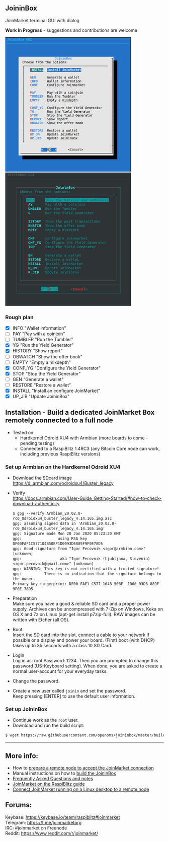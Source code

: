 ## JoininBox
JoinMarket terminal GUI with dialog

**Work In Progress** - suggestions and contributions are welcome

<p align="left">
  <img width="400" src="/images/mainmenu.png">
  <img width="400" src="/images/darkmenu.png">
</p>

### Rough plan

- [x] INFO "Wallet information" 
- [ ] PAY "Pay with a coinjoin" 
- [ ] TUMBLER "Run the Tumbler" 
- [x] YG "Run the Yield Generator" 
- [x] HISTORY "Show report" 
- [ ] OBWATCH "Show the offer book" 
- [ ] EMPTY "Empty a mixdepth" 
- [x] CONF_YG "Configure the Yield Generator" 
- [x] STOP "Stop the Yield Generator" 
- [ ] GEN "Generate a wallet" 
- [ ] RESTORE "Restore a wallet" 
- [x] INSTALL "Install an configure JoinMarket" 
- [x] UP_JIB "Update JoininBox"

## Installation - Build a dedicated JoinMarket Box remotely connected to a full node

* Tested on
  * Hardkernel Odroid XU4 with Armbian (more boards to come - pending testing)
  * Connected to a RaspiBlitz 1.4RC3 (any Bitcoin Core node can work, including previous RaspiBlitz versions)

### Set up Armbian on the Hardkernel Odroid XU4
* Download the SDcard image  
https://dl.armbian.com/odroidxu4/Buster_legacy  
* Verify  
https://docs.armbian.com/User-Guide_Getting-Started/#how-to-check-download-authenticity

    ```
    $ gpg --verify Armbian_20.02.0-rc0_Odroidxu4_buster_legacy_4.14.165.img.asc
    gpg: assuming signed data in 'Armbian_20.02.0-rc0_Odroidxu4_buster_legacy_4.14.165.img'
    gpg: Signature made Mon 20 Jan 2020 05:23:20 GMT
    gpg:                using RSA key DF00FAF1C577104B50BF1D0093D6889F9F0E78D5
    gpg: Good signature from "Igor Pecovnik <igor@armbian.com>" [unknown]
    gpg:                 aka "Igor Pecovnik (Ljubljana, Slovenia) <igor.pecovnik@gmail.com>" [unknown]
    gpg: WARNING: This key is not certified with a trusted signature!
    gpg:          There is no indication that the signature belongs to the owner.
    Primary key fingerprint: DF00 FAF1 C577 104B 50BF  1D00 93D6 889F 9F0E 78D5
    ```

* Preparation  
    Make sure you have a good & reliable SD card and a proper power supply. Archives can be uncompressed with 7-Zip on Windows, Keka on OS X and 7z on Linux (apt-get install p7zip-full). RAW images can be written with Etcher (all OS).

* Boot  
    Insert the SD card into the slot, connect a cable to your network if possible or a display and power your board. (First) boot (with DHCP) takes up to 35 seconds with a class 10 SD Card.

* Login  
    Log in as: root  Password: 1234. Then you are prompted to change this password (US-Keyboard setting). When done, you are asked to create a normal user-account for your everyday tasks.

* Change the password.
* Create a new user called `joinin` and set the password.  
 Keep pressing [ENTER] to use the default user information.
 
### Set up JoininBox
* Continue work as the `root` user.
* Download and run the build script:  
```bash 
$ wget https://raw.githubusercontent.com/openoms/joininbox/master/build_joininbox.sh && sudo bash build_joininbox.sh --with-tor
```

---

## More info:

* How to [prepare a remote node to accept the JoinMarket connection](prepare_remote_node.md)
* Manual instructions on how to [build the JoininBox](build_joininbox.md)
* [Frequently Asked Questions and notes](FAQ.md)
* [JoinMarket on the RaspiBlitz guide](https://github.com/openoms/bitcoin-tutorials/blob/master/joinmarket/README.md)
* [Connect JoinMarket running on a Linux desktop to a remote node](https://github.com/openoms/bitcoin-tutorials/blob/master/joinmarket/joinmarket_desktop_to_blitz.md)

## Forums:

Keybase: https://keybase.io/team/raspiblitz#joinmarket  
Telegram: https://t.me/joinmarketorg  
IRC: #joinmarket on Freenode  
Reddit: https://www.reddit.com/r/joinmarket/  

